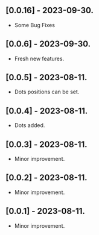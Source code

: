## [0.0.16] - 2023-09-30.

* Some Bug Fixes

## [0.0.6] - 2023-09-30.

* Fresh new features.

## [0.0.5] - 2023-08-11.

* Dots positions can be set.

## [0.0.4] - 2023-08-11.

* Dots added.

## [0.0.3] - 2023-08-11.

* Minor improvement.

## [0.0.2] - 2023-08-11.

* Minor improvement.

## [0.0.1] - 2023-08-11.

* Minor improvement.
